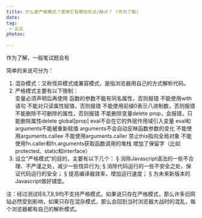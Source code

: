 ```yaml
---
title: 什么是严格模式？使用它有哪些优点/缺点？ (作为了解)
date:
tag:
 - 出云
photos:
 
---
```

<!-- 引言（简介） -->
  作为了解，一般笔试题会有
<!--more-->

<!-- 详细内容 -->
简单的来说可分为： 
  1. 混杂模式：又称怪异模式或兼容模式，是指浏览器用自己的方式解析代码。
  2. 严格模式主要有以下限制：   
    变量必须声明后再使用
    函数的参数不能有同名属性，否则报错
    不能使用with语句
    不能对只读属性赋值，否则报错
    不能使用前缀0表示八进制数，否则报错
    不能删除不可删除的属性，否则报错
    不能删除变量delete prop，会报错，只能删除属性delete global[prop]
    eval不会在它的外层作用域引入变量
    eval和arguments不能被重新赋值
    arguments不会自动反映函数参数的变化
    不能使用arguments.callee
    不能使用arguments.caller
    禁止this指向全局对象
    不能使用fn.caller和fn.arguments获取函数调用的堆栈
    增加了保留字（比如protected、static和interface）
3. 设立”严格模式”的目的，主要有以下几个：
  § 消除Javascript语法的一些不合理、不严谨之处，减少一些怪异行为;
  § 消除代码运行的一些不安全之处，保证代码运行的安全；
  § 提高编译器效率，增加运行速度；
  § 为未来新版本的Javascript做好铺垫。

  注：经过测试IE6,7,8,9均不支持严格模式。如果说只存在严格模式，那么许多旧网站必然受到影响，如果只存在混杂模式，那么会回到当时浏览器大战时的混乱，每个浏览器都有自己的解析模式。

